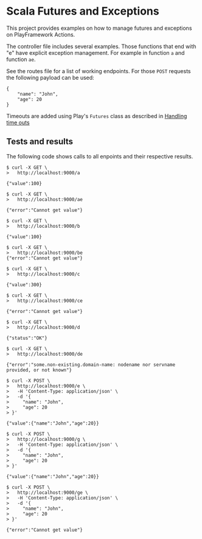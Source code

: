 # Scala Futures and Exceptions

This project provides examples on how to manage futures and exceptions on PlayFramework Actions.

The controller file includes several examples. Those functions that end with "e" have explicit exception management. For example in function `a` and function `ae`.

See the routes file for a list of working endpoints. For those `POST` requests the following payload can be used:

```
{
    "name": "John",
    "age": 20
}
```

Timeouts are added using Play's `Futures` class as described in [Handling time outs](https://www.playframework.com/documentation/2.7.x/ScalaAsync#Handling-time-outs)

## Tests and results

The following code shows calls to all enpoints and their respective results.

```
$ curl -X GET \
>   http://localhost:9000/a

{"value":100}

$ curl -X GET \
>   http://localhost:9000/ae

{"error":"Cannot get value"}

$ curl -X GET \
>   http://localhost:9000/b

{"value":100}

$ curl -X GET \
>   http://localhost:9000/be
{"error":"Cannot get value"}

$ curl -X GET \
>   http://localhost:9000/c

{"value":300}

$ curl -X GET \
>   http://localhost:9000/ce

{"error":"Cannot get value"}

$ curl -X GET \
>   http://localhost:9000/d

{"status":"OK"}

$ curl -X GET \
>   http://localhost:9000/de

{"error":"some.non-existing.domain-name: nodename nor servname provided, or not known"}

$ curl -X POST \
>   http://localhost:9000/e \
>   -H 'Content-Type: application/json' \
>   -d '{
>     "name": "John",
>     "age": 20
> }'

{"value":{"name":"John","age":20}}

$ curl -X POST \
>   http://localhost:9000/g \
>   -H 'Content-Type: application/json' \
>   -d '{
>     "name": "John",
>     "age": 20
> }'

{"value":{"name":"John","age":20}}

$ curl -X POST \
>   http://localhost:9000/ge \
>   -H 'Content-Type: application/json' \
>   -d '{
>     "name": "John",
>     "age": 20
> }'

{"error":"Cannot get value"}
```